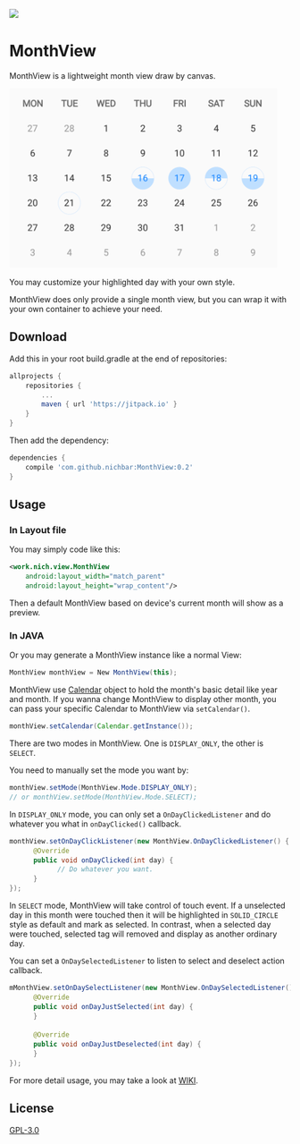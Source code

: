 [![](https://jitpack.io/v/nichbar/MonthView.svg)](https://jitpack.io/#nichbar/MonthView)

# MonthView
MonthView is a lightweight month view draw by canvas.

<img src="images/monthView.png" width="480">

You may customize your highlighted day with your own style.

MonthView does only provide a single month view, but you can wrap it with your own container to achieve your need.
## Download
Add this in your root build.gradle at the end of repositories:

```groovy
allprojects {
	repositories {
		...
		maven { url 'https://jitpack.io' }
	}
}
```
Then add the dependency:

```groovy
dependencies {
	compile 'com.github.nichbar:MonthView:0.2'
}
```
## Usage

### In Layout file
You may simply code like this:

```xml
<work.nich.view.MonthView
    android:layout_width="match_parent"
    android:layout_height="wrap_content"/>
```
Then a default MonthView based on device's current month will show as a preview. 

### In JAVA

Or you may generate a MonthView instance like a normal View:

```java
MonthView monthView = New MonthView(this);
```
MonthView use [Calendar](https://developer.android.com/reference/java/util/Calendar.html) object to hold the month's basic detail like year and month.
If you wanna change MonthView to display other month, you can pass your specific Calendar to MonthView via ``setCalendar()``.

```java
monthView.setCalendar(Calendar.getInstance());
```

There are two modes in MonthView. One is ``DISPLAY_ONLY``, the other is ``SELECT``.

You need to manually set the mode you want by:

```java
monthView.setMode(MonthView.Mode.DISPLAY_ONLY);
// or monthView.setMode(MonthView.Mode.SELECT);
```

In ``DISPLAY_ONLY`` mode, you can only set a ``OnDayClickedListener`` and do whatever you what in ``onDayClicked()`` callback.

```java
monthView.setOnDayClickListener(new MonthView.OnDayClickedListener() {
      @Override
      public void onDayClicked(int day) {
            // Do whatever you want.
      }
});

```

In ``SELECT`` mode, MonthView will take control of touch event. If a unselected day in this month were touched then it will be highlighted in ```SOLID_CIRCLE``` style as default and mark as selected. In contrast, when a selected day were touched, selected tag will removed and display as another ordinary day.

You can set a ``OnDaySelectedListener`` to listen to select and deselect action callback.

```java
mMonthView.setOnDaySelectListener(new MonthView.OnDaySelectedListener() {
      @Override
      public void onDayJustSelected(int day) {
      }

      @Override
      public void onDayJustDeselected(int day) {
      }
});
```

For more detail usage, you may take a look at [WIKI]().

## License

[GPL-3.0](https://github.com/nichbar/MonthView/blob/master/LICENSE)
